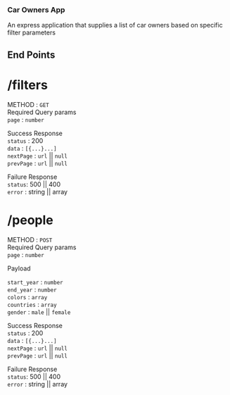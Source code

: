 ### Car Owners App
An express application that supplies a list of car owners based on specific filter parameters

## End Points

# /filters
METHOD : `GET`  
Required Query params  
`page` : `number`

Success Response  
`status` : 200  
`data` : `[{...}...]`  
`nextPage` : `url` || `null`  
`prevPage` : `url` || `null`  

Failure Response  
`status`: 500 || 400  
`error` : string || array  


# /people
METHOD : `POST`  
Required Query params  
`page` : `number` 

Payload

`start_year` : `number`  
`end_year` : `number`  
`colors` : `array`  
`countries` : `array`  
`gender` : `male` || `female`  

Success Response  
`status` : 200  
`data` : `[{...}...]`  
`nextPage` : `url` || `null`  
`prevPage` : `url` || `null`  

Failure Response  
`status`: 500 || 400  
`error` : string || array  
